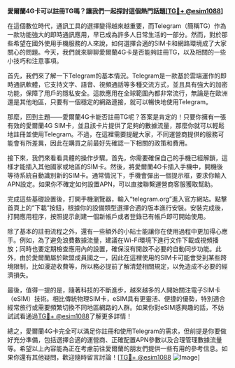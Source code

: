 **愛爾蘭4G卡可以註冊TG嗎？讓我們一起探討這個熱門話題[[TG💪+ @esim1088](https://t.me/s/esim1088)]**

在這個數位時代，通訊工具的選擇變得越來越重要，而Telegram（簡稱TG）作為一款功能強大的即時通訊應用，早已成為許多人日常生活的一部分。然而，對於那些希望在國外使用手機服務的人來說，如何選擇合適的SIM卡和網路環境成了大家關心的問題。今天，我們就來聊聊愛爾蘭4G卡是否能夠註冊TG，以及相關的一些小技巧和注意事項。

首先，我們來了解一下Telegram的基本情況。Telegram是一款基於雲端運作的即時通訊軟體，它支持文字、語音、視頻通話等多種交流方式，並且具有強大的加密功能，保障了用戶的隱私安全。這款應用在全球範圍內都非常流行，無論是在歐洲還是其他地區，只要有一個穩定的網路連接，就可以暢快地使用Telegram。

那麼，回到主題——愛爾蘭4G卡能否註冊TG呢？答案是肯定的！只要你擁有一張有效的愛爾蘭4G SIM卡，並且該卡片提供了足夠的數據流量，那麼你就可以輕鬆地註冊並使用Telegram。不過，在這裡需要提醒大家，不同運營商提供的服務可能會有所差異，因此在購買之前最好先確認一下相關的政策和費用。

接下來，我們來看看具體的操作步驟。首先，你需要確保自己的手機已經解鎖，這樣才能插入其他國家或地區的SIM卡。然後，將愛爾蘭4G卡插入手機中，開機後等待系統自動識別新的SIM卡。通常情況下，手機會彈出一個提示框，要求你輸入APN設定。如果你不確定如何設置APN，可以直接聯繫運營商客服獲取幫助。

完成這些基礎設置後，打開手機瀏覽器，輸入“telegram.org”進入官方網站。點擊首頁上的“下載”按鈕，根據你的設備類型選擇合適的版本進行安裝。安裝完成後，打開應用程序，按照提示創建一個新帳戶或者登錄已有帳戶即可開始使用。

除了基本的註冊流程之外，還有一些額外的小貼士能讓你在使用過程中更加得心應手。例如，為了避免浪費數據流量，建議在Wi-Fi環境下進行文件下載或視頻播放；同時也要定期檢查應用內的設置，確保沒有開啟不必要的自動同步功能。此外，由於愛爾蘭屬於歐盟成員國之一，因此在這裡使用的SIM卡可能會受到某些跨境限制，比如漫遊收費等，所以務必提前了解清楚相關規定，以免造成不必要的經濟損失。

最後，值得一提的是，隨著科技的不斷進步，越來越多的人開始關注電子SIM卡（eSIM）技術。相比傳統物理SIM卡，eSIM具有更靈活、便捷的優勢，特別適合經常旅行或需要頻繁切換不同地區網路的人群。如果你對eSIM感興趣的話，不妨試試看通過[TG💪+ @esim1088](https://t.me/s/esim1088)了解更多詳情！

總之，愛爾蘭4G卡完全可以滿足你註冊和使用Telegram的需求，但前提是你要做好充分準備，包括選擇合適的運營商、正確配置APN參數以及合理管理數據流量等。希望以上內容能為正在考慮前往愛爾蘭的朋友們提供一些有用的參考信息。如果你還有其他疑問，歡迎隨時留言討論！[[TG💪+ @esim1088](https://t.me/s/esim1088) ![Image](https://i.postimg.cc/4NQfJmqS/Snipaste-2025-05-13-00-14-12.png)]